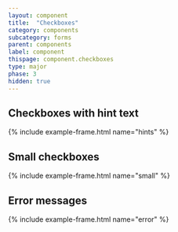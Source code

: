 ```yaml
---
layout: component
title:  "Checkboxes"
category: components
subcategory: forms
parent: components
label: component
thispage: component.checkboxes
type: major
phase: 3
hidden: true
---
```


## Checkboxes with hint text

{% include example-frame.html name="hints" %}

## Small checkboxes

{% include example-frame.html name="small" %}

## Error messages

{% include example-frame.html name="error" %}
